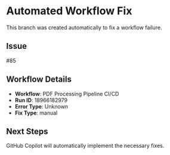 # Automated Workflow Fix

This branch was created automatically to fix a workflow failure.

## Issue

#85

## Workflow Details

- **Workflow**: PDF Processing Pipeline CI/CD
- **Run ID**: 18966182979
- **Error Type**: Unknown
- **Fix Type**: manual

## Next Steps

GitHub Copilot will automatically implement the necessary fixes.
